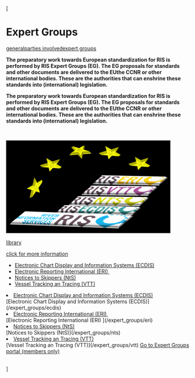 [

# Expert Groups

<a href="/general" style="text-transform:lowercase;">General</a><a href="/general/parties_involved" style="text-transform:lowercase;">Parties involved</a><a href="/general/parties_involved/expert_groups" style="text-transform:lowercase;">Expert Groups</a>  
  


<strong>The preparatory work towards European standardization for RIS is performed by RIS Expert Groups (EG). The EG proposals for standards and other documents are delivered to the EUthe CCNR or other international bodies. These are the authorities that can enshrine these standards into (international) legislation.<br type="_moz"/></strong>

<strong>The preparatory work towards European standardization for RIS is performed by RIS Expert Groups (EG). The EG proposals for standards and other documents are delivered to the EUthe CCNR or other international bodies. These are the authorities that can enshrine these standards into (international) legislation.<br type="_moz"/></strong>

<br type="_moz"/>

![](docs/Image/361/thumb_450x-_ecegsupport.png)  
  
[library](/library/expert_groups)  
  
[click for more information](/expert_groups/introduction)

*   [Electronic Chart Display and Information Systems (ECDIS)](/expert_groups/ecdis)
*   [Electronic Reporting International (ERI)&nbsp;](/expert_groups/eri)
*   [Notices to Skippers (NtS)](/expert_groups/nts)
*   [Vessel Tracking an Tracing (VTT)](/expert_groups/vtt)

<li><a href="/expert_groups/ecdis">Electronic Chart Display and Information Systems (ECDIS)</a></li>[Electronic Chart Display and Information Systems (ECDIS)](/expert_groups/ecdis)<li><a href="/expert_groups/eri">Electronic Reporting International (ERI)&nbsp;</a></li>[Electronic Reporting International (ERI)&nbsp;](/expert_groups/eri)<li><a href="/expert_groups/nts">Notices to Skippers (NtS)</a></li>[Notices to Skippers (NtS)](/expert_groups/nts)<li><a href="/expert_groups/vtt">Vessel Tracking an Tracing (VTT)</a></li>[Vessel Tracking an Tracing (VTT)](/expert_groups/vtt)  
<a href="http://eg.ris.eu/" target="_blank"> Go to Expert Groups portal (members only)</a>

<br type="_moz"/>

  


<br type="_moz"/>

  
]